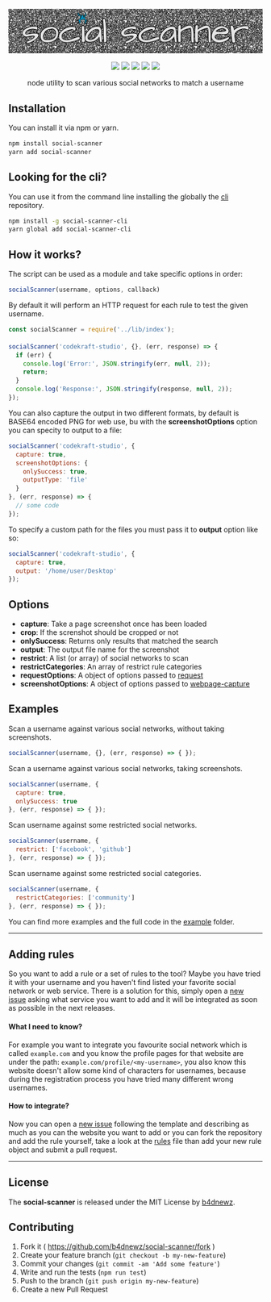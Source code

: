 ![banner](./banner.jpg)

<p align="center">
  <a href="https://npmjs.org/package/social-scanner"><img src="https://badge.fury.io/js/social-scanner.svg"></a>
  <a href="https://travis-ci.org/b4dnewz/social-scanner"><img src="https://travis-ci.org/b4dnewz/social-scanner.svg?branch=master"></a>
  <a href="https://david-dm.org/b4dnewz/social-scanner"><img src="https://david-dm.org/b4dnewz/social-scanner.svg?theme=shields.io"></a>
  <a href="https://coveralls.io/r/b4dnewz/social-scanner"><img src="https://coveralls.io/repos/b4dnewz/social-scanner/badge.svg"></a>
  <a href="https://snyk.io/test/github/b4dnewz/social-scanner"><img src="https://snyk.io/test/github/b4dnewz/social-scanner/badge.svg"></a>
</p>

<p align="center">node utility to scan various social networks to match a username</p>

## Installation
You can install it via npm or yarn.
```bash
npm install social-scanner
yarn add social-scanner
```

## Looking for the cli?
You can use it from the command line installing the globally the [cli](https://github.com/b4dnewz/social-scanner-cli) repository.
```bash
npm install -g social-scanner-cli
yarn global add social-scanner-cli
```

## How it works?
The script can be used as a module and take specific options in order:
```javascript
socialScanner(username, options, callback)
```
By default it will perform an HTTP request for each rule to test the given username.
```javascript
const socialScanner = require('../lib/index');

socialScanner('codekraft-studio', {}, (err, response) => {
  if (err) {
    console.log('Error:', JSON.stringify(err, null, 2));
    return;
  }
  console.log('Response:', JSON.stringify(response, null, 2));
});
```
You can also capture the output in two different formats, by default is BASE64 encoded PNG for web use, bu with the __screenshotOptions__ option you can specity to output to a file:
```javascript
socialScanner('codekraft-studio', {
  capture: true,
  screenshotOptions: {
    onlySuccess: true,
    outputType: 'file'
  }
}, (err, response) => {
  // some code
});
```
To specify a custom path for the files you must pass it to __output__ option like so:
```javascript
socialScanner('codekraft-studio', {
  capture: true,
  output: '/home/user/Desktop'
});
```


## Options
* __capture__: Take a page screenshot once has been loaded
* __crop__: If the screnshot should be cropped or not
* __onlySuccess__: Returns only results that matched the search
* __output__: The output file name for the screenshot
* __restrict__: A list (or array) of social networks to scan
* __restrictCategories__: An array of restrict rule categories
* __requestOptions__: A object of options passed to [request](https://github.com/request/request)
* __screenshotOptions__: A object of options passed to [webpage-capture](https://github.com/b4dnewz/webpage-capture)

## Examples
Scan a username against various social networks, without taking screenshots.
```javascript
socialScanner(username, {}, (err, response) => { });
```

Scan a username against various social networks, taking screenshots.
```javascript
socialScanner(username, {
  capture: true,
  onlySuccess: true
}, (err, response) => { });
```

Scan username against some restricted social networks.
```javascript
socialScanner(username, {
  restrict: ['facebook', 'github']
}, (err, response) => { });
```

Scan username against some restricted social categories.
```javascript
socialScanner(username, {
  restrictCategories: ['community']
}, (err, response) => { });
```
You can find more examples and the full code in the [example](https://github.com/b4dnewz/social-scanner/tree/master/example) folder.

---

## Adding rules
So you want to add a rule or a set of rules to the tool? Maybe you have tried it with your username and you haven't find listed your favorite social network or web service. There is a solution for this, simply open a [new issue](https://github.com/b4dnewz/social-scanner/issues/new?title=Rule+request&labels=enhancement&template=new_rule.md) asking what service you want to add and it will be integrated as soon as possible in the next releases.

#### What I need to know?
For example you want to integrate you favourite social network which is called `example.com` and you know the profile pages for that website are under the path: `example.com/profile/<my-username>`, you also know this website doesn't allow some kind of characters for usernames, because during the registration process you have tried many different wrong usernames.

#### How to integrate?
Now you can open a [new issue](https://github.com/b4dnewz/social-scanner/issues/new?title=Rule+request&labels=enhancement&template=new_rule.md) following the template and describing as much as you can the website you want to add or you can fork the repository and add the rule yourself, take a look at the [rules](https://github.com/b4dnewz/social-scanner/blob/master/lib/rules.js) file than add your new rule object and submit a pull request.

---

## License
The __social-scanner__ is released under the MIT License by [b4dnewz](https://b4dnewz.github.io/).

## Contributing

1. Fork it ( https://github.com/b4dnewz/social-scanner/fork )
2. Create your feature branch (`git checkout -b my-new-feature`)
3. Commit your changes (`git commit -am 'Add some feature'`)
3. Write and run the tests (`npm run test`)
4. Push to the branch (`git push origin my-new-feature`)
5. Create a new Pull Request
